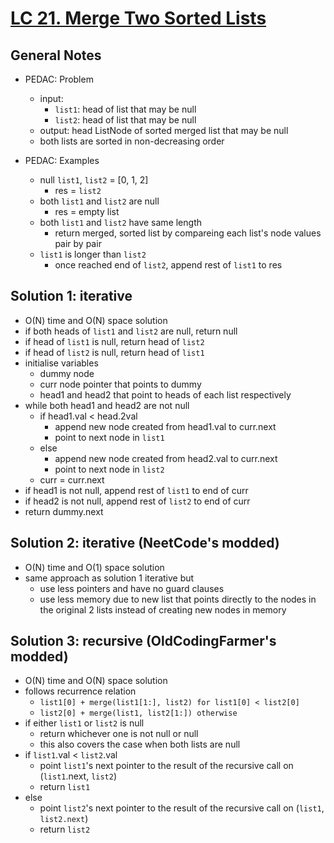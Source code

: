 # [LC 21. Merge Two Sorted Lists](https://leetcode.com/problems/merge-two-sorted-lists/)

## General Notes

- PEDAC: Problem
  - input: 
    - `list1`: head of list that may be null
    - `list2`: head of list that may be null
  - output: head ListNode of sorted merged list that may be null
  - both lists are sorted in non-decreasing order

- PEDAC: Examples
  - null `list1`, `list2` = \[0, 1, 2]
    - res = `list2`
  - both `list1` and `list2` are null
    - res = empty list
  - both `list1` and `list2` have same length
    - return merged, sorted list by compareing each list's node values pair by pair
  - `list1` is longer than `list2`
    - once reached end of `list2`, append rest of `list1` to res

## Solution 1: iterative 

- O(N) time and O(N) space solution
- if both heads of `list1` and `list2` are null, return null
- if head of `list1` is null, return head of `list2`
- if head of `list2` is null, return head of `list1`
- initialise variables
  - dummy node
  - curr node pointer that points to dummy
  - head1 and head2 that point to heads of each list respectively
- while both head1 and head2 are not null
  - if head1.val < head.2val
    - append new node created from head1.val to curr.next
    - point to next node in `list1`
  - else
    - append new node created from head2.val to curr.next
    - point to next node in `list2`
  - curr = curr.next
- if head1 is not null, append rest of `list1` to end of curr
- if head2 is not null, append rest of `list2` to end of curr
- return dummy.next

## Solution 2: iterative (NeetCode's modded)

- O(N) time and O(1) space solution
- same approach as solution 1 iterative but
  - use less pointers and have no guard clauses
  - use less memory due to new list that points directly to the nodes in the original 2 lists instead of creating new nodes in memory

## Solution 3: recursive (OldCodingFarmer's modded)

- O(N) time and O(N) space solution
- follows recurrence relation
  - `list1[0] + merge(list1[1:], list2) for list1[0] < list2[0]`
  - `list2[0] + merge(list1, list2[1:]) otherwise`
- if either `list1` or `list2` is null
  - return whichever one is not null or null
  - this also covers the case when both lists are null
- if `list1`.val < `list2`.val
  - point `list1`'s next pointer to the result of the recursive call on (`list1`.next, `list2`)
  - return `list1`
- else
  - point `list2`'s next pointer to the result of the recursive call on (`list1`, `list2.next`)
  - return `list2`